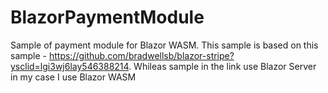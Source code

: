 # BlazorPaymentModule

Sample of payment module for Blazor WASM. This sample is based on this sample - https://github.com/bradwellsb/blazor-stripe?ysclid=lgi3wj6lay546388214.
Whileas sample in the link use Blazor Server in my case I use Blazor WASM
